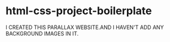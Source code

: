 # html-css-project-boilerplate

 I CREATED THIS PARALLAX WEBSITE.AND I HAVEN'T ADD ANY BACKGROUND IMAGES IN IT.

